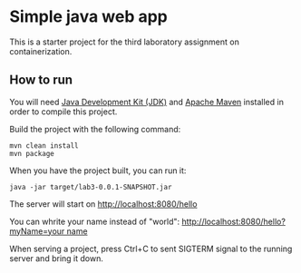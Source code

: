 # Simple java web app
This is a starter project for the third laboratory assignment on containerization.

## How to run
You will need [Java Development Kit (JDK)](https://www.oracle.com/java/technologies/downloads/) and [Apache Maven](https://maven.apache.org/install.html) installed in order to compile this project.

Build the project with the following command:

```
mvn clean install
mvn package
```
When you have the project built, you can run it:
```
java -jar target/lab3-0.0.1-SNAPSHOT.jar
```
The server will start on [http://localhost:8080/hello](http://localhost:8080/hello)

You can whrite your name instead of "world":
[http://localhost:8080/hello?myName=your name](http://localhost:8080/hello)
  
When serving a project, press Ctrl+C to sent SIGTERM signal to the running server and bring it down.
